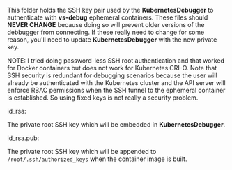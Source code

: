 This folder holds the SSH key pair used by the **KubernetesDebugger** to authenticate with
**vs-debug** ephemeral containers.  These files should **NEVER CHANGE** because doing so
will prevent older versions of the debbugger from connecting.  If these really need to change
for some reason, you'll need to update **KubernetesDebugger** with the new private key.

NOTE: I tried doing password-less SSH root authentication and that worked for Docker containers
      but does not work for Kubernetes.CRI-O.  Note that SSH security is redundant for debugging
      scenarios because the user will already be authenticated with the Kubernetes cluster and
      the API server will enforce RBAC permissions when the SSH tunnel to the ephemeral container
      is established.  So using fixed keys is not really a security problem.

id_rsa:

The private root SSH key which will be embedded in **KubernetesDebugger**.

id_rsa.pub:

The private root SSH key which will be appended to `/root/.ssh/authorized_keys`
when the container image is built.
